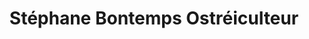 ---
title: "Stéphane Bontemps Ostréiculteur"
url: /la-teste-de-buch/stephane-bontemps-ostreiculteur/
shop: Fisch
---